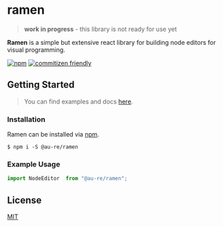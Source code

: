 [npm-url]: https://www.npmjs.com/package/@au-re/ramen
[npm-image]: https://img.shields.io/npm/v/@au-re/ramen
[commitizen-url]: http://commitizen.github.io/cz-cli/
[commitizen-image]: https://img.shields.io/badge/commitizen-friendly-brightgreen.svg
[license-url]: https://github.com/au-re/rimless/LICENSE


# ramen

> **work in progress** - this library is not ready for use yet

**Ramen** is a simple but extensive react library for building node editors for visual programming.

[![npm][npm-image]][npm-url]
[![commitizen friendly][commitizen-image]][commitizen-url]

## Getting Started

> You can find examples and docs [here](https://au-re.github.io/ramen).

### Installation

Ramen can be installed via [npm](https://www.npmjs.com/package/rimless).

```
$ npm i -S @au-re/ramen
```

### Example Usage

```js
import NodeEditor  from "@au-re/ramen";
```

## License

[MIT][license-url]